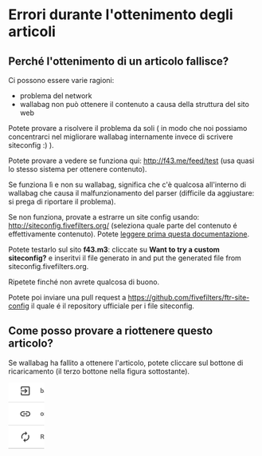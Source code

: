 # Errori durante l'ottenimento degli articoli

## Perché l'ottenimento di un articolo fallisce?

Ci possono essere varie ragioni:

-   problema del network
-   wallabag non può ottenere il contenuto a causa della struttura del
    sito web

Potete provare a risolvere il problema da soli ( in modo che noi
possiamo concentrarci nel migliorare wallabag internamente invece di
scrivere siteconfig :) ).

Potete provare a vedere se funziona qui:
[<http://f43.me/feed/test>](http://f43.me/feed/test) (usa quasi lo
stesso sistema per ottenere contenuto).

Se funziona lì e non su wallabag, significa che c'è qualcosa all'interno
di wallabag che causa il malfunzionamento del parser (difficile da
aggiustare: si prega di riportare il problema).

Se non funziona, provate a estrarre un site config usando:
[<http://siteconfig.fivefilters.org/>](http://siteconfig.fivefilters.org/)
(seleziona quale parte del contenuto é effettivamente contenuto). Potete
[leggere prima questa
documentazione](http://help.fivefilters.org/customer/en/portal/articles/223153-site-patterns).

Potete testarlo sul sito **f43.m3**: cliccate su **Want to try a custom
siteconfig?** e inseritvi il file generato in and put the generated file
from siteconfig.fivefilters.org.

Ripetete finché non avrete qualcosa di buono.

Potete poi inviare una pull request a
[<https://github.com/fivefilters/ftr-site-config>](https://github.com/fivefilters/ftr-site-config)
il quale é il repository ufficiale per i file siteconfig.

## Come posso provare a riottenere questo articolo?

Se wallabag ha fallito a ottenere l'articolo, potete cliccare sul
bottone di ricaricamento (il terzo bottone nella figura sottostante).

![Refetch content](../../img/user/refetch.png)
